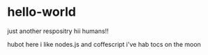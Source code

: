 # hello-world
just another respositry
hii humans!!

hubot here i like nodes.js and coffescript 
i've hab tocs on the moon
